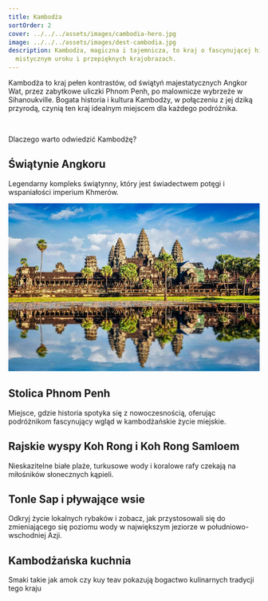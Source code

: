 ```yaml
---
title: Kambodża
sortOrder: 2
cover: ../../../assets/images/cambodia-hero.jpg
image: ../../../assets/images/dest-cambodia.jpg
description: Kambodża, magiczna i tajemnicza, to kraj o fascynującej historii,
  mistycznym uroku i przepięknych krajobrazach.
---
```

Kambodża to kraj pełen kontrastów, od świątyń majestatycznych Angkor Wat, przez zabytkowe uliczki Phnom Penh, po malownicze wybrzeże w Sihanoukville. Bogata historia i kultura Kambodży, w połączeniu z jej dziką przyrodą, czynią ten kraj idealnym miejscem dla każdego podróżnika.

&nbsp;

Dlaczego warto odwiedzić Kambodżę?

## Świątynie Angkoru

Legendarny kompleks świątynny, który jest świadectwem potęgi i wspaniałości imperium Khmerów.

![Angkor Wat](../../../assets/images/cambodia-angkor-wat.jpg)

## Stolica Phnom Penh

Miejsce, gdzie historia spotyka się z nowoczesnością, oferując podróżnikom fascynujący wgląd w kambodżańskie życie miejskie.

## Rajskie wyspy Koh Rong i Koh Rong Samloem

Nieskazitelne białe plaże, turkusowe wody i koralowe rafy czekają na miłośników słonecznych kąpieli.

## Tonle Sap i pływające wsie

Odkryj życie lokalnych rybaków i zobacz, jak przystosowali się do zmieniającego się poziomu wody w największym jeziorze w południowo-wschodniej Azji.

## Kambodżańska kuchnia

Smaki takie jak amok czy kuy teav pokazują bogactwo kulinarnych tradycji tego kraju